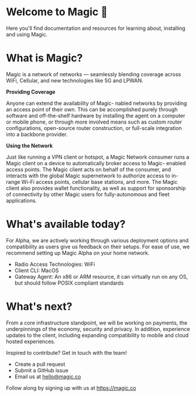 Welcome to Magic  🎉
==========

Here you'll find documentation and resources for learning about, installing and using Magic. 

# What is Magic?
Magic is a network of networks — seamlessly blending coverage across WiFi, Cellular, and new technologies like 5G and LPWAN. 

**Providing Coverage**

Anyone can extend the availability of Magic- nabled networks by providing an access point of their own. This can be accomplished purely through software and off-the-shelf hardware by installing the agent on a computer or mobile phone, or through more involved means such as custom router configurations, open-source router construction, or full-scale integration into a backbone provider. 

**Using the Network**

Just like running a VPN client or hotspot, a Magic Network consumer runs a Magic client on a device to automatically broker access to Magic- enabled access points. The Magic client acts on behalf of the consumer, and interacts with the global Magic supernetwork to authorize access to in-range Wi-Fi access points, cellular base stations, and more. The Magic client also provides wallet functionality, as well as support for sponsorship of connectivity by other Magic users for fully-autonomous and fleet applications.

# What's available today?
For Alpha, we are actively working through various deployment options and compatibility as users give us feedback on their setups. For ease of use, we recommend setting up Magic Alpha on your home network. 

- Radio Access Technologies: WiFi
- Client CLI: MacOS
- Gateway Agent: An x86 or ARM resource, it can virtually run on any OS, but should follow POSIX compliant standards

# What's next?
From a core infrastructure standpoint, we will be working on payments, the underpinnings of the economy, security and privacy. In addition, experience updates to the client, including expanding compatibility to mobile and cloud hosted experiences.

Inspired to contribute? Get in touch with the team!
- Create a pull request
- Submit a GitHub issue
- Email us at hello@magic.co

Follow along by signing up with us at https://magic.co





